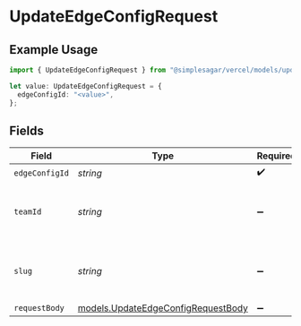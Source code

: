 # UpdateEdgeConfigRequest

## Example Usage

```typescript
import { UpdateEdgeConfigRequest } from "@simplesagar/vercel/models/updateedgeconfigop.js";

let value: UpdateEdgeConfigRequest = {
  edgeConfigId: "<value>",
};
```

## Fields

| Field                                                                          | Type                                                                           | Required                                                                       | Description                                                                    |
| ------------------------------------------------------------------------------ | ------------------------------------------------------------------------------ | ------------------------------------------------------------------------------ | ------------------------------------------------------------------------------ |
| `edgeConfigId`                                                                 | *string*                                                                       | :heavy_check_mark:                                                             | N/A                                                                            |
| `teamId`                                                                       | *string*                                                                       | :heavy_minus_sign:                                                             | The Team identifier to perform the request on behalf of.                       |
| `slug`                                                                         | *string*                                                                       | :heavy_minus_sign:                                                             | The Team slug to perform the request on behalf of.                             |
| `requestBody`                                                                  | [models.UpdateEdgeConfigRequestBody](../models/updateedgeconfigrequestbody.md) | :heavy_minus_sign:                                                             | N/A                                                                            |